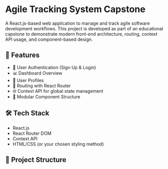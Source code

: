 # Agile Tracking System Capstone

A React.js-based web application to manage and track agile software development workflows. This project is developed as part of an educational capstone to demonstrate modern front-end architecture, routing, context API usage, and component-based design.

## 🚀 Features

- 🔐 User Authentication (Sign Up & Login)
- 📊 Dashboard Overview
- 👤 User Profiles
- 🔄 Routing with React Router
- 🌐 Context API for global state management
- 📁 Modular Component Structure

## 🛠️ Tech Stack

- React.js
- React Router DOM
- Context API
- HTML/CSS (or your chosen styling method)

## 📂 Project Structure
